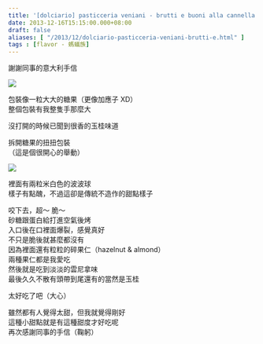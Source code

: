 ```yaml
---
title: '[dolciario] pasticceria veniani - brutti e buoni alla cannella'
date: 2013-12-16T15:15:00.000+08:00
draft: false
aliases: [ "/2013/12/dolciario-pasticceria-veniani-brutti-e.html" ]
tags : [flavor - 螞蟻族]
---
```


謝謝同事的意大利手信  

![](/images/pasticceriaveniani.jpg)

包裝像一粒大大的糖果（更像加應子 XD）  
整個包裝有我整隻手那麼大  
  
沒打開的時候已聞到很香的玉桂味道  
  
拆開糖果的扭扭包裝  
（這是個很開心的舉動）  

![](/images/pasticceriaveniani1.jpg)

裡面有兩粒米白色的波波球  
樣子有點醜，不過這卻是傳統不造作的甜點樣子  
  
咬下去，超～ 脆～  
砂糖跟蛋白給打進空氣後烤  
入口後在口裡面爆裂，感覺真好  
不只是脆後就甚麼都沒有  
因為裡面還有粒粒的碎果仁（hazelnut & almond）  
兩種果仁都是我愛吃  
然後就是吃到淡淡的雲尼拿味  
最後久久不散有頭帶到尾還有的當然是玉桂  
  
  
太好吃了吧（大心）  
  
  
雖然都有人覺得太甜，但我就覺得剛好  
這種小甜點就是有這種甜度才好吃呢  
再次感謝同事的手信（鞠躬）
